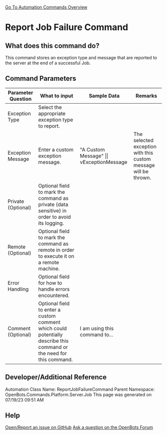 <!--TITLE: Report Job Failure Command -->
<!-- SUBTITLE: a command in the Platform Commands\Server\Job group. -->
[Go To Automation Commands Overview](/automation-commands)


# Report Job Failure Command


## What does this command do?
This command stores an exception type and message that are reported to the server at the end of a successful Job.


## Command Parameters
| Parameter Question   	| What to input  	|  Sample Data 	| Remarks  	|
| ---                    | ---               | ---           | ---       |
|Exception Type|Select the appropriate exception type to report.|||
|Exception Message|Enter a custom exception message.|"A Custom Message" \|\| vExceptionMessage|The selected exception with this custom message will be thrown.|
|Private (Optional)|Optional field to mark the command as private (data sensitive) in order to avoid its logging.|||
|Remote (Optional)|Optional field to mark the command as remote in order to execute it on a remote machine.|||
|Error Handling|Optional field for how to handle errors encountered.|||
|Comment (Optional)|Optional field to enter a custom comment which could potentially describe this command or the need for this command.|I am using this command to...||


## Developer/Additional Reference
Automation Class Name: ReportJobFailureCommand
Parent Namespace: OpenBots.Commands.Platform.Server.Job
This page was generated on 07/19/23 09:51 AM


## Help
[Open/Report an issue on GitHub](https://github.com/OpenBotsAI/OpenBots.Studio/issues/new)
[Ask a question on the OpenBots Forum](https://openbots.ai/forums/)
